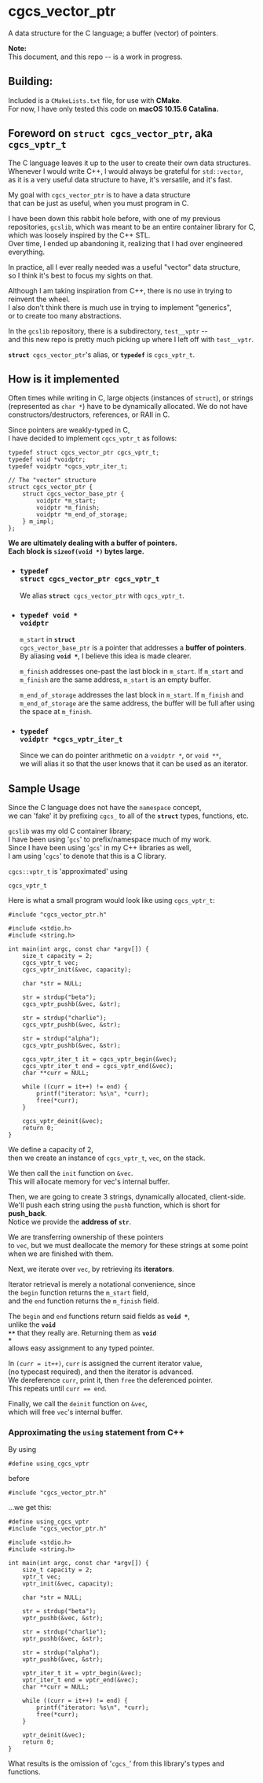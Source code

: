 # cgcs_vector_ptr

A data structure for the C language; a buffer (vector) of pointers.

<b>Note:</b><br>
This document, and this repo -- is a work in progress.

## Building:

Included is a <code>CMakeLists.txt</code> file, for use with <b>CMake</b>.<br>
For now, I have only tested this code on <b>macOS 10.15.6 Catalina.</b>


## Foreword on <code><b>struct</b> cgcs_vector_ptr</code>, aka <code>cgcs_vptr_t</code>

The C language leaves it up to the user to create their own data structures.<br>
Whenever I would write C++, I would always be grateful for <code>std::vector</code>,<br>
as it is a very useful data structure to have, it's versatile, and it's fast.

My goal with <code>cgcs_vector_ptr</code> is to have a data structure<br>
that can be just as useful, when you must program in C.

I have been down this rabbit hole before, with one of my previous repositories, <code>gcslib</code>, which was meant to be an entire container library for C, which was loosely inspired by the C++ STL.<br>
Over time, I ended up abandoning it, realizing that I had over engineered everything. 

In practice, all I ever really needed was a useful "vector" data structure,<br>
so I think it's best to focus my sights on that.

Although I am taking inspiration from C++, there is no use in trying to reinvent the wheel.<br>
I also don't think there is much use in trying to implement "generics",<br>
or to create too many abstractions.

In the <code>gcslib</code> repository, there is a subdirectory, <code>test__vptr</code> --<br>
and this new repo is pretty much picking up where I left off with <code>test__vptr</code>.

<code><b>struct</b> cgcs_vector_ptr</code>'s alias, or <code><b>typedef</b></code> is <code>cgcs_vptr_t</code>.

## How is it implemented

Often times while writing in C, large objects (instances of <code>struct</code>), or strings (represented as <code>char *</code>) have to be dynamically allocated. We do not have constructors/destructors, references, or RAII in C.

Since pointers are weakly-typed in C,<br>
I have decided to implement <code>cgcs_vptr_t</code> as follows:

```
typedef struct cgcs_vector_ptr cgcs_vptr_t;
typedef void *voidptr;                      
typedef voidptr *cgcs_vptr_iter_t;

// The "vector" structure
struct cgcs_vector_ptr {
    struct cgcs_vector_base_ptr {
        voidptr *m_start;
        voidptr *m_finish;
        voidptr *m_end_of_storage;
    } m_impl;
};
```
<b>We are ultimately dealing with a buffer of pointers.<br>
Each block is <code>sizeof(void *)</code> bytes large.</b>

- ### <code><b>typedef struct</b> cgcs_vector_ptr cgcs_vptr_t </code>

    We alias <code><b>struct</b> cgcs_vector_ptr</code> with <code>cgcs_vptr_t</code>.

- ### <code><b>typedef void *</b> voidptr</code>

    <code>m_start</code> in <code><b>struct</b> cgcs_vector_base_ptr</code> is a pointer that addresses a <b>buffer of pointers</b>. By aliasing <code><b>void *</b></code>, I believe this idea is made clearer.

    <code>m_finish</code> addresses one-past the last block in <code>m_start</code>. If <code>m_start</code> and <code>m_finish</code> are the same address, <code>m_start</code> is an empty buffer.

    <code>m_end_of_storage</code> addresses the last block in <code>m_start</code>. If <code>m_finish</code> and <code>m_end_of_storage</code> are the same address, the buffer will be full after using the space at <code>m_finish</code>.

- ### <code><b>typedef</b> voidptr *cgcs_vptr_iter_t</code>

    Since we can do pointer arithmetic on a <code>voidptr *</code>, or <code>void **</code>,<br>
    we will alias it so that the user knows that it can be used as an iterator.

## Sample Usage

Since the C language does not have the <code>namespace</code> concept,<br>
we can 'fake' it by prefixing <code>cgcs_</code> to all of the <code><b>struct</b></code> types, functions, etc.

<code>gcslib</code> was my old C container library;<br>
I have been using '<code>gcs</code>' to prefix/namespace much of my work.<br>Since I have been using '<code>gcs</code>' in my C++ libraries as well,<br>I am using '<code>cgcs</code>' to denote that this is a C library.

<code>cgcs::vptr_t</code> is 'approximated' using
```
cgcs_vptr_t
```

Here is what a small program would look like using <code>cgcs_vptr_t</code>:

```
#include "cgcs_vector_ptr.h"

#include <stdio.h>
#include <string.h>

int main(int argc, const char *argv[]) {
    size_t capacity = 2;
    cgcs_vptr_t vec;
    cgcs_vptr_init(&vec, capacity);

    char *str = NULL;

    str = strdup("beta");
    cgcs_vptr_pushb(&vec, &str);

    str = strdup("charlie");
    cgcs_vptr_pushb(&vec, &str);

    str = strdup("alpha");
    cgcs_vptr_pushb(&vec, &str);

    cgcs_vptr_iter_t it = cgcs_vptr_begin(&vec);
    cgcs_vptr_iter_t end = cgcs_vptr_end(&vec);
    char **curr = NULL;

    while ((curr = it++) != end) {
        printf("iterator: %s\n", *curr);
        free(*curr);
    }

    cgcs_vptr_deinit(&vec);
    return 0;
}
```

We define a capacity of 2,<br>
then we create an instance of <code>cgcs_vptr_t</code>, <code>vec</code>, on the stack.<br>

We then call the <code>init</code> function on <code>&vec</code>.<br>
This will allocate memory for vec's internal buffer.

Then, we are going to create 3 strings, dynamically allocated, client-side.<br>
We'll push each string using the <code>pushb</code> function, which is short for <b>push_back</b>.<br>
Notice we provide the <b>address of <code>str</code></b>.

We are transferring ownership of these pointers<br> to <code>vec</code>, but we must deallocate the memory for these strings at some point<br>
when we are finished with them.

Next, we iterate over <code>vec</code>, by retrieving its <b>iterators</b>.<br>

Iterator retrieval is merely a notational convenience, since<br>
the <code>begin</code> function returns the <code>m_start</code> field,<br>
and the <code>end</code> function returns the <code>m_finish</code> field.<br>

The <code>begin</code> and <code>end</code> functions return said fields as <code><b>void *</b></code>,<br>
unlike the <code><b>void **</b></code> that they really are. Returning them as <code><b>void *</b></code><br>
allows easy assignment to any typed pointer.

In <code>(curr = it++)</code>, <code>curr</code> is assigned the current iterator value,<br>
(no typecast required), and then the iterator is advanced.<br>
We dereference <code>curr</code>, print it, then <code>free</code> the deferenced pointer.<br>
This repeats until <code>curr == end</code>.

Finally, we call the <code>deinit</code> function on <code>&vec</code>,<br>
which will free <code>vec</code>'s internal buffer.

### Approximating the <code>using</code> statement from C++

By using

```
#define using_cgcs_vptr
```

before

```
#include "cgcs_vector_ptr.h"
```

...we get this:

```
#define using_cgcs_vptr
#include "cgcs_vector_ptr.h"

#include <stdio.h>
#include <string.h>

int main(int argc, const char *argv[]) {
    size_t capacity = 2;
    vptr_t vec;
    vptr_init(&vec, capacity);

    char *str = NULL;

    str = strdup("beta");
    vptr_pushb(&vec, &str);

    str = strdup("charlie");
    vptr_pushb(&vec, &str);

    str = strdup("alpha");
    vptr_pushb(&vec, &str);

    vptr_iter_t it = vptr_begin(&vec);
    vptr_iter_t end = vptr_end(&vec);
    char **curr = NULL;

    while ((curr = it++) != end) {
        printf("iterator: %s\n", *curr);
        free(*curr);
    }

    vptr_deinit(&vec);
    return 0;
}
```

What results is the omission of '<code>cgcs_</code>' from this library's types and functions.
